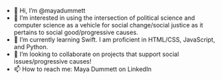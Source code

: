 - 👋 Hi, I’m @mayadummett
- 👀 I’m interested in using the intersection of political science and computer science as a vehicle for social change/social justice as it pertains to social good/progressive causes. 
- 🌱 I’m currently learning Swift. I am proficient in HTML/CSS, JavaScript, and Python.
- 💞️ I’m looking to collaborate on projects that support social issues/progressive causes!
- 📫 How to reach me: Maya Dummett on LinkedIn

<!---
mayadummett/mayadummett is a ✨ special ✨ repository because its `README.md` (this file) appears on your GitHub profile.
You can click the Preview link to take a look at your changes.
--->
